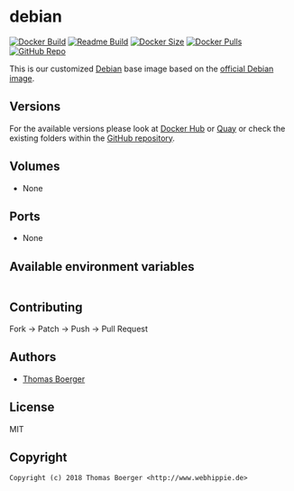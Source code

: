 # debian

[![Docker Build](https://github.com/dockhippie/debian/workflows/docker/badge.svg)](https://github.com/dockhippie/debian/actions?query=workflow%3Adocker) [![Readme Build](https://github.com/dockhippie/debian/workflows/readme/badge.svg)](https://github.com/dockhippie/debian/actions?query=workflow%3Areadme) [![Docker Size](https://img.shields.io/docker/image-size/webhippie/debian/latest)](#) [![Docker Pulls](https://img.shields.io/docker/pulls/webhippie/debian)](https://hub.docker.com/r/webhippie/debian) [![GitHub Repo](https://img.shields.io/badge/github-repo-yellowgreen)](https://github.com/dockhippie/debian)

This is our customized [Debian](https://www.debian.org) base image based on the [official Debian image](https://hub.docker.com/_/debian).

## Versions

For the available versions please look at [Docker Hub](https://hub.docker.com/r/webhippie/debian/tags) or [Quay](https://quay.io/repository/webhippie/debian?tab=tags) or check the existing folders within the [GitHub repository](https://github.com/dockhippie/debian).

## Volumes

* None

## Ports

* None

## Available environment variables

```console

```

## Contributing

Fork -> Patch -> Push -> Pull Request

## Authors

* [Thomas Boerger](https://github.com/tboerger)

## License

MIT

## Copyright

```console
Copyright (c) 2018 Thomas Boerger <http://www.webhippie.de>
```
